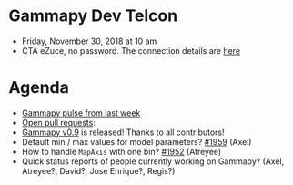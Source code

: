 # Gammapy Dev Telcon

* Friday, November 30, 2018 at 10 am
* CTA eZuce, no password.  The connection details are [here](../2018-10-12/ezuce.txt)

# Agenda

* [Gammapy pulse from last week](https://github.com/gammapy/gammapy/pulse)
* [Open pull requests]():
* [Gammapy v0.9](https://docs.gammapy.org/0.9/changelog.html#gammapy-0p9-release) is released! Thanks to all contributors!
* Default min / max values for model parameters? [#1959](https://github.com/gammapy/gammapy/issues/1959) (Axel)
* How to handle `MapAxis` with one bin? [#1952](https://github.com/gammapy/gammapy/issues/1952) (Atreyee)
* Quick status reports of people currently working on Gammapy? (Axel, Atreyee?, David?, Jose Enrique?, Regis?)
